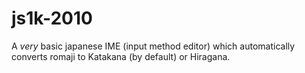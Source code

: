 # js1k-2010
A *very* basic japanese IME (input method editor) which automatically converts romaji to Katakana (by default) or Hiragana.

